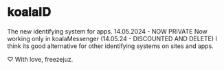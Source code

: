 # 𝐤𝐨𝐚𝐥𝐚𝐈𝐃
The new identifying system for apps.
14.05.2024 - NOW PRIVATE
Now working only in koalaMessenger (14.05.24 - DISCOUNTED AND DELETE)
I think its good alternative for other identifying systems on sites and apps.

♡ With love, freezejuz.

